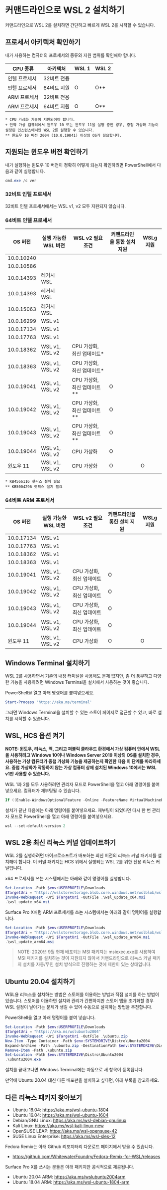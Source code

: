 # 커맨드라인으로 WSL 2 설치하기

커맨드라인으로 WSL 2를 설치하면 간단하고 빠르게 WSL 2를 시작할 수 있습니다.

## 프로세서 아키텍처 확인하기

내가 사용하는 컴퓨터의 프로세서의 종류와 지원 범위를 확인해야 합니다.

| CPU 종류      | 아키텍처    | WSL 1 | WSL 2 |
| ------------  | ----------- | ----- | ----- |
| 인텔 프로세서 | 32비트 전용 |       |       |
| 인텔 프로세서 | 64비트 지원 | O     | O*+   |
| ARM 프로세서  | 32비트 전용 |       |       |
| ARM 프로세서  | 64비트 지원 | O     | O**   |

```
* CPU 가상화 기술이 지원되어야 합니다.
+ 만약 가상 컴퓨터에서 윈도우 10 또는 윈도우 11을 실행 중인 경우, 중첩 가상화 기능이 설정된 인스턴스에서만 WSL 2를 실행할 수 있습니다.
** 윈도우 10 버전 2004 (10.0.19041) 이상의 OS가 필요합니다.
```

## 지원되는 윈도우 버전 확인하기

내가 실행하는 윈도우 10 버전이 정확히 어떻게 되는지 확인하려면 PowerShell에서 다음과 같이 실행합니다.

```powershell
cmd.exe /c ver
```

### 32비트 인텔 프로세서

32비트 인텔 프로세서에서는 WSL v1, v2 모두 지원되지 않습니다.

### 64비트 인텔 프로세서

| OS 버전    | 실행 가능한 WSL 버전 | WSL v2 필요 조건            | 커맨드라인을 통한 설치 지원 | WSLg 지원 |
| ---------- | -------------------- | --------------------------- | --------------------------- | --------- |
| 10.0.10240 |                      |                             |                             |           |
| 10.0.10586 |                      |                             |                             |           |
| 10.0.14393 | 레거시 WSL           |                             |                             |           |
| 10.0.14393 | 레거시 WSL           |                             |                             |           |
| 10.0.15063 | 레거시 WSL           |                             |                             |           |
| 10.0.16299 | WSL v1               |                             |                             |           |
| 10.0.17134 | WSL v1               |                             |                             |           |
| 10.0.17763 | WSL v1               |                             |                             |           |
| 10.0.18362 | WSL v1, WSL v2       | CPU 가상화, 최신 업데이트*  |                             |           |
| 10.0.18363 | WSL v1, WSL v2       | CPU 가상화, 최신 업데이트*  |                             |           |
| 10.0.19041 | WSL v1, WSL v2       | CPU 가상화, 최신 업데이트** | O                           |           |
| 10.0.19042 | WSL v1, WSL v2       | CPU 가상화, 최신 업데이트** | O                           |           |
| 10.0.19043 | WSL v1, WSL v2       | CPU 가상화, 최신 업데이트** | O                           |           |
| 10.0.19044 | WSL v1, WSL v2       | CPU 가상화                  | O                           |           |
| 윈도우 11  | WSL v1, WSL v2       | CPU 가상화                  | O                           | O         |

```
* KB4566116 핫픽스 설치 필요
** KB5004296 핫픽스 설치 필요
```

### 64비트 ARM 프로세서

| OS 버전    | 실행 가능한 WSL 버전 | WSL v2 필요 조건          | 커맨드라인을 통한 설치 지원 | WSLg 지원 |
| ---------- | -------------------- | ------------------------- | --------------------------- | --------- |
| 10.0.17134 | WSL v1               |                           |                             |           |
| 10.0.17763 | WSL v1               |                           |                             |           |
| 10.0.18362 | WSL v1               |                           |                             |           |
| 10.0.18363 | WSL v1               |                           |                             |           |
| 10.0.19041 | WSL v1, WSL v2       | CPU 가상화, 최신 업데이트 | O                           |           |
| 10.0.19042 | WSL v1, WSL v2       | CPU 가상화, 최신 업데이트 | O                           |           |
| 10.0.19043 | WSL v1, WSL v2       | CPU 가상화, 최신 업데이트 | O                           |           |
| 10.0.19044 | WSL v1, WSL v2       | CPU 가상화, 최신 업데이트 | O                           |           |
| 윈도우 11  | WSL v1, WSL v2       | CPU 가상화                | O                           | O         |

## Windows Terminal 설치하기

WSL 2를 사용하면서 기존의 내장 터미널을 사용해도 문제 없지만, 좀 더 풍부하고 다양한 기능을 사용하려면 Windows Terminal을 설치해서 사용하는 것이 좋습니다.

PowerShell을 열고 아래 명령어를 붙여넣으세요.

```powershell
Start-Process 'https://aka.ms/terminal'
```

그러면 Windows Terminal을 설치할 수 있는 스토어 페이지로 접근할 수 있고, 바로 설치를 시작할 수 있습니다.

## WSL, HCS 옵션 켜기

**NOTE: 윈도우, 리눅스, 맥, 그리고 퍼블릭 클라우드 환경에서 가상 컴퓨터 안에서 WSL을 사용하려고 Windows 10이나 Windows Server 2019 이상의 OS를 설치한 경우, 사용하는 가상 컴퓨터가 중첩 가상화 기능을 제공하는지 확인한 다음 이 단계를 따라하세요. 중첩 가상화가 작동하지 않는 가상 컴퓨터 상에 설치된 Windows 10에서는 WSL v1만 사용할 수 있습니다.**

WSL 1과 2를 모두 사용하려면 관리자 모드로 PowerShell을 열고 아래 명령어를 붙여넣으세요. 컴퓨터가 재부팅될 수 있습니다.

```powershell
If ((Enable-WindowsOptionalFeature -Online -FeatureName VirtualMachinePlatform, Microsoft-Windows-Subsystem-Linux).RestartNeeded) { Restart-Computer -Force }
```

설치가 끝난 다음에는 아래 명령어를 붙여넣으세요. 재부팅이 되었다면 다시 한 번 관리자 모드로 PowerShell을 열고 아래 명령어를 붙여넣으세요.

```powershell
wsl --set-default-version 2
```

## WSL 2용 최신 리눅스 커널 업데이트하기

WSL 2를 실행하려면 마이크로소프트가 배포하는 최신 버전의 리눅스 커널 패키지를 설치해야 합니다. 이 커널 패키지는 HCS 위에서 실행되는 WSL 2를 위한 전용 리눅스 커널입니다.

x64 프로세서를 쓰는 시스템에서는 아래와 같이 명령어를 실행합니다.

```powershell
Set-Location -Path $env:USERPROFILE\Downloads
$TargetUri = "https://wslstorestorage.blob.core.windows.net/wslblob/wsl_update_x64.msi"
Invoke-WebRequest -Uri $TargetUri -OutFile .\wsl_update_x64.msi
.\wsl_update_x64.msi
```

Surface Pro X처럼 ARM 프로세서를 쓰는 시스템에서는 아래와 같이 명령어를 실행합니다.

```powershell
Set-Location -Path $env:USERPROFILE\Downloads
$TargetUri = "https://wslstorestorage.blob.core.windows.net/wslblob/wsl_update_arm64.msi"
Invoke-WebRequest -Uri $TargetUri -OutFile .\wsl_update_arm64.msi
.\wsl_update_arm64.msi
```

> NOTE: 2020년 9월 현재 배포되는 MSI 패키지는 msiexec.exe를 사용하여 MSI 패키지를 설치하는 것이 지원되지 않아서 커맨드라인으로 리눅스 커널 패키지 설치를 자동/무인 설치 방식으로 진행하는 것에 제한이 있는 상태입니다.

## Ubuntu 20.04 설치하기

WSL용 리눅스를 설치하는 방법은 스토어를 이용하는 방법과 직접 설치를 하는 방법이 있습니다. 스토어를 이용하면 설치와 관리가 간편하지만 스토어 앱을 초기화할 경우 WSL 설정이 날아가는 문제가 생길 수 있어 수동으로 설치하는 방법을 추천합니다.

PowerShell을 열고 아래 명령어를 붙여 넣습니다.

```powershell
Set-Location -Path $env:USERPROFILE\Downloads
$TargetUri = "https://aka.ms/wslubuntu2004"
Invoke-WebRequest -Uri $TargetUri -OutFile .\ubuntu.zip
New-Item -Type Container -Path $env:SYSTEMDRIVE\Distro\Ubuntu2004
Expand-Archive -Path .\ubuntu.zip -DestinationPath $env:SYSTEMDRIVE\Distro\Ubuntu2004
Remove-Item -Path .\ubuntu.zip
Set-Location -Path $env:SYSTEMDRIVE\Distro\Ubuntu2004
.\ubuntu2004.exe
```

설치를 끝내고나면 Windows Terminal에는 자동으로 새 항목이 등록됩니다.

만약에 Ubuntu 20.04 대신 다른 배포판을 설치하고 싶다면, 아래 부록을 참고하세요.

## 다른 리눅스 패키지 찾아보기

- Ubuntu 18.04: https://aka.ms/wsl-ubuntu-1804
- Ubuntu 16.04: https://aka.ms/wsl-ubuntu-1604
- Debian/GNU Linux: https://aka.ms/wsl-debian-gnulinux
- Kali Linux: https://aka.ms/wsl-kali-linux-new
- OpenSUSE LEAP: https://aka.ms/wsl-opensuse-42
- SUSE Linux Enterprise: https://aka.ms/wsl-sles-12

Fedora Remix는 아래 Github 리포지터리 다운로드 페이지에서 받을 수 있습니다.

- https://github.com/WhitewaterFoundry/Fedora-Remix-for-WSL/releases

 Surface Pro X를 쓰시는 분들은 아래 패키지만 공식적으로 제공됩니다.
 
 - Ubuntu 20.04 ARM: https://aka.ms/wslubuntu2004arm
 - Ubuntu 18.04 ARM: https://aka.ms/wsl-ubuntu-1804-arm
 
